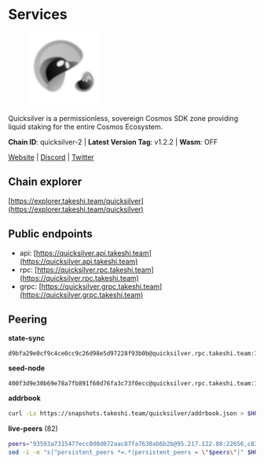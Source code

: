 # Services

<figure><img src="https://github.com/takeshi-val/Logo/raw/main/quicksilver.png" width="150" alt=""><figcaption></figcaption></figure>

Quicksilver is a permissionless, sovereign Cosmos SDK zone providing liquid staking for the entire Cosmos Ecosystem.

**Chain ID**: quicksilver-2 | **Latest Version Tag**: v1.2.2 | **Wasm**: OFF

[Website](https://quicksilver.zone) | [Discord](https://discord.gg/quicksilverprotocol) | [Twitter](https://twitter.com/quicksilverzone)




## Chain explorer
[https://explorer.takeshi.team/quicksilver](https://explorer.takeshi.team/quicksilver)

## Public endpoints

* api: [https://quicksilver.api.takeshi.team](https://quicksilver.api.takeshi.team)
* rpc: [https://quicksilver.rpc.takeshi.team](https://quicksilver.rpc.takeshi.team)
* grpc: [https://quicksilver.grpc.takeshi.team](https://quicksilver.grpc.takeshi.team)

## Peering

**state-sync**

```text
d9bfa29e0cf9c4ce0cc9c26d98e5d97228f93b0b@quicksilver.rpc.takeshi.team:11656
```

**seed-node**

```text
400f3d9e30b69e78a7fb891f60d76fa3c73f0ecc@quicksilver.rpc.takeshi.team:11659
```

**addrbook**
```bash
curl -Ls https://snapshots.takeshi.team/quicksilver/addrbook.json > $HOME/.quicksilverd/config/addrbook.json
```

**live-peers** (82)
```bash
peers="93593a7315477ecc0d0d072aac87fa7630ab6b2b@95.217.122.80:22656,c83255ae59dc358a9b2cb908058e8affe46eaaff@65.108.193.249:2390,d22c450ef79e019dc702d9098ff09f02294e6dff@65.109.37.58:26656,ac610f4907efb3e04f4f9915ca3ed91ab0273573@65.108.85.218:26656,f73b2b887e7d1c01a3d753db359a0058e634e767@65.108.201.154:2090,e0c595bd21c4f08391b5c2a4736d1be9d907133c@65.108.229.102:35656,ef1cb5bff5b76957f02636a30d5d85d861a35dbe@65.109.92.240:21026,d9bfa29e0cf9c4ce0cc9c26d98e5d97228f93b0b@65.109.88.38:11656,0307e98cceb81b5f075ee69f53c0032940dea98c@65.108.43.113:26656,1b569bf57da79df4f85d207a161a97626988af76@65.109.92.241:20026,2020c09ef7542899a4c55b382013c469122186d6@51.195.88.136:15620,ebafaa0d0087ecfc785b095d6a91a67a12eecd80@5.9.100.25:26656,71b753819eb653e99e6a825b80af20ca9bccb087@135.125.163.63:24666,43b97f492bf47b455b7b275c396b1840f4eb336d@142.132.139.101:26656,3a5d0b97feb595375c24665dcf17d793be129e8b@51.89.155.2:28656,4aa307d4ce413837a3da019e966d8115fb4c1467@198.244.229.218:26656,0453c08d4e19d9a310961d7a64c2c1dda9fc5616@95.214.53.37:26656,a1688942f8e51e3a372bbf0123d4a0326377e5ba@54.37.129.164:48656,ae353518e6009eb48d80ccf6a006a9644e9dd309@146.19.24.101:26656,063cc6b75194c4f943d32c549667ba210a7f2de1@195.3.222.240:26856,4de2811fd20d33110daf62223975beccecbe55a0@15.235.114.195:26656,ef9c9b1952f245fbb24603d5a1f643041bec7af7@141.95.65.26:29986,5e2b0913543b7e1e070e32326d5d901b456b2190@146.19.24.133:26656,0d92ed4e041916b60a5a2db934e259447d9a0479@65.108.13.185:27262,4a73a81a94c9cd7147a84c35c7ab7abec94093bd@204.93.241.110:27651,79b214369c8f52c2d33cf79fc1897677b24cf8cb@94.130.240.229:2000,d36921a835076f6d87889793eb05a83099617221@202.61.240.122:26666,2de4190c0e42a04f4cfb962c76ea90bf179a0b84@95.216.46.251:26656,679f56feb7f4f91d46a92d0eb474d1dc43466d18@213.239.215.59:29986,61d96fee29a9615c208c4db72526d23b45094cb4@65.108.195.30:36656,5f0c0411e34e1c7d0b9c53749d90a923b5e8c625@65.21.133.125:35656,0a226e70ceb7a4123e66216d1ed83ef22ed8a187@185.119.118.118:2000,e726816f42831689eab9378d5d577f1d06d25716@176.9.188.21:26656,daf13ad58753b30cae8080217167d48b5b5137b4@78.107.234.44:26656,e8f43949897a5453433d411a867c7729d3924719@38.242.216.246:19656,663134c4999f4f9fc59879eaaebbb332e91e2160@45.34.1.114:33656,4aa6607f87ad0b458526d3405731e71553cf275c@219.100.163.35:26656,9bd2b7e39fb0d823402f22c90e3000fdf3cd05bf@88.99.104.180:26656,05241d21ff9e7c699bbdb4faa73da1860b6d8cd7@128.199.85.168:26656,a4f29a68180d1a1c931b50e2438a63b0d45d6915@89.58.48.229:26656,072c61dee7f205b237aae0eca698aa4a0639d93e@95.214.54.28:26356,ebc272824924ea1a27ea3183dd0b9ba713494f83@195.3.220.136:27026,271419d3eb3878c902ebb0064490ad702d9d067f@144.76.145.150:26656,c3ec2daba16e457ca5117079f34ff49e99e7572d@65.109.94.221:35656,46a0c8717148c4a4aa86eaaa9727e7bc6bb8e70c@49.12.7.7:26656,e3dd956ac4081ba42ae3d038edd6d80ddf092751@198.199.90.99:26656,0a3860f9d3c27b34910fe8660240ae55699b55c2@84.244.95.245:26656,83435bc3cbb0204188c666259ccebcd73ac33ec8@65.109.139.182:11656,d9f4546f14e94f81c7766542548ee1776f9f66ce@65.108.238.203:43656,161f453c9ff27f3120ec5078f56b505316fbc720@65.108.6.45:61156,e1b058e5cfa2b836ddaa496b10911da62dcf182e@138.201.8.248:26656,cbc2c7a7cd39750abee0dcd5dd2832feddbde20e@50.21.173.76:26656,26d23125db7493486dc9931b4181425d725e4ac6@65.109.55.186:20656,0914b21ef0c3b325a82a37e58107d1271f201258@162.55.194.205:11656,2c64f16113722e29c14db3bba555128ad3f713a7@95.217.202.49:31656,5fe7dc208641e3e730867c49b396cc7e248969fc@88.208.34.134:26656,8af9b9d86faaa41e5036b8ea143e63acb88a4a59@95.217.109.223:36656,149a25417349d70f5e5127a5eb634dbfaf6e6c3a@142.165.207.19:56656,ee14b4bbeb436056952c8e4e7c84826dfb92143b@65.109.105.17:26656,03f8f542594292401d2378cc8dffb8ec92ab9b07@74.96.207.60:26656,e1a24aaba30a8ff21e52fed92b96b36156b52e80@51.161.208.88:26656,3bd708547317e9efd8d63d8a51c5bc32d11f4840@138.201.32.103:26056,9bd8172552086e445ae72386568ec6b452d6ef23@144.91.80.32:11656,0865ef3e5a613f75f17a0092bd47e71d8c171124@51.222.44.116:15656,602700ce2ed57b2176514ec2ecbda079caa7a536@178.170.40.28:15620,64112911cda67dd6566763c49bddadfee2631bd1@188.165.205.120:11656,51070ba609ede6d7eb334b8cf0ed585f2b1ab66b@135.181.76.99:26656,c0beca70dbd3ef5bb433f7aa280d56d2a150bbd3@95.214.52.144:26656,e64a4e480a2971c339fa06a58293e8e060082ad5@185.16.36.134:26656,09f16a08fb0da3a20a7bc0212e3bc4645b04918c@65.21.142.30:28656,b7444c08fe588eac9a68e0fabb2328a1386e9a3b@193.34.212.34:11244,e50848e299c7909245a9af690341ff27e21f7b69@65.109.49.111:56656,a7d96dc929824613315dcc1c90fee119f28cc51f@169.155.168.83:26656,3394976851c8a06002989572119925f6d839a980@51.195.234.250:26656,3308d9078fcca016fbd8dc8f3b19666326f41a6f@138.201.121.185:26672,2c658378f5356e39ecea6947eb312f45a8ccfde1@142.132.199.211:26654,b4bcce87121963e1e97619dc135f2eb1a9fd5dfc@88.198.32.17:36656,443ad7c991b2915b620673b10206c92e2b4040e0@173.67.177.120:26656,6785dbb8a0138600e0e0faaa77baa375451b38bb@162.55.132.48:15620,f644e9f9229ab7c9c70907b134b3b96b18163935@146.19.24.195:22656,ae44851a5d63d70382c1621bc7727db2a40d10d0@88.99.164.158:21026,3b3c0037090a1b5ef9f7ac58ff79f33dffdd188a@65.108.231.124:15656"
sed -i -e "s|^persistent_peers *=.*|persistent_peers = \"$peers\"|" $HOME/.quicksilverd/config/config.toml
```

